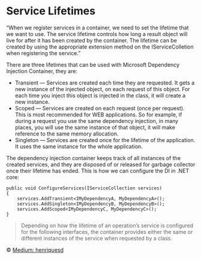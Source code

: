 # Service Lifetimes
“When we register services in a container, we need to set the lifetime that we want to use. The service lifetime controls how long a result object will live for after it has been created by the container. The lifetime can be created by using the appropriate extension method on the IServiceColletion when registering the service.”

There are three lifetimes that can be used with Microsoft Dependency Injection Container, they are:

- Transient — Services are created each time they are requested. It gets a new instance of the injected object, on each request of this object. For each time you inject this object is injected in the class, it will create a new instance.
- Scoped — Services are created on each request (once per request). This is most recommended for WEB applications. So for example, if during a request you use the same dependency injection, in many places, you will use the same instance of that object, it will make reference to the same memory allocation.
- Singleton — Services are created once for the lifetime of the application. It uses the same instance for the whole application.

The dependency injection container keeps track of all instances of the created services, and they are disposed of or released for garbage collector once their lifetime has ended. This is how we can configure the DI in .NET core:
```
public void ConfigureServices(IServiceCollection services)
{
    services.AddTransient<IMyDependencyA, MyDependencyA>();
    services.AddSingleton<IMyDependencyB, MyDependencyB>();
    services.AddScoped<IMyDependencyC, MyDependencyC>();
}
```
> Depending on how the lifetime of an operation’s service is configured for the following interfaces, the container provides either the same or different instances of the service when requested by a class.

© [Medium: henriquesd](https://henriquesd.medium.com/dependency-injection-and-service-lifetimes-in-net-core-ab9189349420)